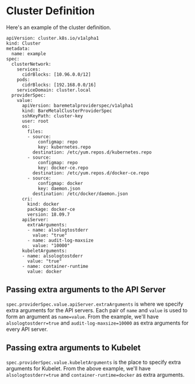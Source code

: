 # Cluster Definition

Here's an example of the cluster definition.

```
apiVersion: cluster.k8s.io/v1alpha1
kind: Cluster
metadata:
  name: example
spec:
  clusterNetwork:
    services:
      cidrBlocks: [10.96.0.0/12]
    pods:
      cidrBlocks: [192.168.0.0/16]
    serviceDomain: cluster.local
  providerSpec:
    value:
      apiVersion: baremetalproviderspec/v1alpha1
      kind: BareMetalClusterProviderSpec
      sshKeyPath: cluster-key
      user: root
      os:
        files:
        - source:
            configmap: repo
            key: kubernetes.repo
          destination: /etc/yum.repos.d/kubernetes.repo
        - source:
            configmap: repo
            key: docker-ce.repo
          destination: /etc/yum.repos.d/docker-ce.repo
        - source:
            configmap: docker
            key: daemon.json
          destination: /etc/docker/daemon.json
      cri:
        kind: docker
        package: docker-ce
        version: 18.09.7
      apiServer:
        extraArguments:
        - name: alsologtostderr
          value: "true"
        - name: audit-log-maxsize
          value: "10000"
      kubeletArguments:
      - name: alsologtostderr
        value: "true"
      - name: container-runtime
        value: docker
```

## Passing extra arguments to the API Server

`spec.providerSpec.value.apiServer.extraArguments` is where we specify extra arguments for the API servers. Each pair of `name` and `value` is used to form an argument as `name=value`. From the example, we'll have `alsologtostderr=true` and `audit-log-maxsize=10000` as extra arguments for every API server.

## Passing extra arguments to Kubelet

`spec.providerSpec.value.kubeletArguments` is the place to specify extra arguments for Kubelet. From the above example, we'll have `alsologtostderr=true` and `container-runtime=docker` as extra arguments.

